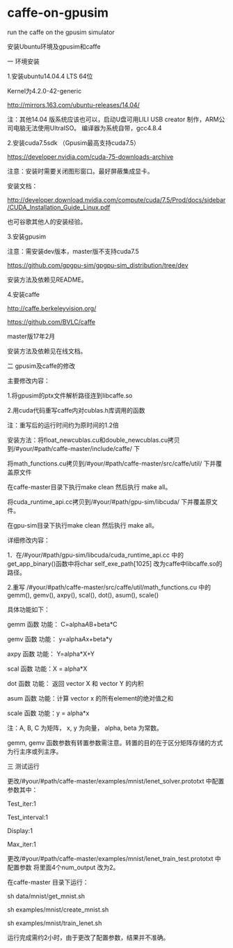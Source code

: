 # caffe-on-gpusim
run the caffe on the gpusim simulator


安装Ubuntu环境及gpusim和caffe

一  环境安装


1.安装ubuntu14.04.4 LTS 64位


Kernel为4.2.0-42-generic
	
	
http://mirrors.163.com/ubuntu-releases/14.04/


注：其他14.04 版系统应该也可以，启动U盘可用LILI USB creator 制作，ARM公司电脑无法使用UltraISO。
编译器为系统自带，gcc4.8.4


2.安装cuda7.5sdk   （Gpusim最高支持cuda7.5）


https://developer.nvidia.com/cuda-75-downloads-archive


注意：安装时需要关闭图形窗口。最好屏蔽集成显卡。


安装文档：


http://developer.download.nvidia.com/compute/cuda/7.5/Prod/docs/sidebar/CUDA_Installation_Guide_Linux.pdf


也可谷歌其他人的安装经验。


3.安装gpusim


注意：需安装dev版本，master版不支持cuda7.5


https://github.com/gpgpu-sim/gpgpu-sim_distribution/tree/dev


安装方法及依赖见README。


4.安装caffe


http://caffe.berkeleyvision.org/


https://github.com/BVLC/caffe 


master版17年2月


安装方法及依赖见在线文档。


二  gpusim及caffe的修改


主要修改内容：


1.将gpusim的ptx文件解析路径连到libcaffe.so                


2.用cuda代码重写caffe内对cublas.h库调用的函数                 


注：重写后的运行时间约为原时间的1.2倍


安装方法：将float_newcublas.cu和double_newcublas.cu拷贝到/#your/#path/caffe-master/include/caffe/  下
                      
将math_functions.cu拷贝到/#your/#path/caffe-master/src/caffe/util/   下并覆盖原文件


在caffe-master目录下执行make clean 然后执行 make all。
                      
		      
将cuda_runtime_api.cc拷贝到/#your/#path/gpu-sim/libcuda/   下并覆盖原文件。
                      
		      
在gpu-sim目录下执行make clean 然后执行 make all。


详细修改内容：


1．在/#your/#path/gpu-sim/libcuda/cuda_runtime_api.cc 中的get_app_binary()函数中将char self_exe_path[1025] 改为caffe中libcaffe.so的路径。


2.重写 /#your/#path/caffe-master/src/caffe/util/math_functions.cu
中的 gemm(), gemv(), axpy(), scal(), dot(), asum(), scale() 


具体功能如下：


gemm 函数
功能： C=alpha*A*B+beta*C 


gemv 函数
功能： y=alpha*A*x+beta*y 


axpy 函数
功能： Y=alpha*X+Y 


scal 函数
功能：X = alpha*X 


dot 函数
功能： 返回 vector X 和 vector Y 的内积


asum 函数
功能：计算 vector x 的所有element的绝对值之和


scale 函数
功能：y = alpha*x


注：A, B, C 为矩阵， x, y 为向量， alpha, beta 为常数。


gemm, gemv 函数参数有转置参数需注意。转置的目的在于区分矩阵存储的方式为行主序或列主序。



三 测试运行


更改/#your/#path/caffe-master/examples/mnist/lenet_solver.prototxt   中配置参数其中：


Test_iter:1


Test_interval:1


Display:1


Max_iter:1


更改/#your/#path/caffe-master/examples/mnist/lenet_train_test.prototxt   中配置参数
将里面4个num_output 改为2。


在caffe-master 目录下运行：


sh data/mnist/get_mnist.sh


sh examples/mnist/create_mnist.sh


sh examples/mnist/train_lenet.sh



运行完成需约2小时，由于更改了配置参数，结果并不准确。 

